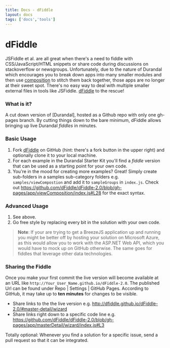 ```yaml
---
title: Docs - dFiddle
layout: docs
tags: ['docs','tools']
---
```

# dFiddle
#### 

JSFiddle et al. are all great when there's a need to fiddle with CSS/JavaScript/HTML snippets or
share code during discussions on stackoverflow or newsgroups. Unfortunately, due to the nature of Durandal which encourages you to break down apps into many smaller modules and then use 
[composition](/documentation/Using-Composition) to stitch them back together, those apps are no longer at their sweet spot. There's no easy
 way to deal with multiple smaller external files in tools like JSFiddle. [dFiddle](https://github.com/dFiddle/dFiddle-2.0) to the rescue!

### What is it?

A cut down version of [Durandal], hosted as a Github repo with only one gh-pages branch. By cutting things down to the bare
minimum, dFiddle allows bringing up live Durandal _fiddles_ in minutes.

### Basic Usage

1. Fork [dFiddle](https://github.com/dFiddle/dFiddle-2.0) on GitHub (hint: there's a fork button in the upper right) and optionally
clone it to your local machine.
2. For each example in the Durandal Starter Kit you'll find a _fiddle_ version that can be used as a starting
point for your own code.
3. You're in the mood for creating more examples? Great! Simply create sub-folders in a samples sub-category
folders e.g. `samples/viewCompostion` and add it to `sampleGroups` in `index.js`. Check out
 https://github.com/dFiddle/dFiddle-2.0/blob/gh-pages/app/viewComposition/index.js#L28 for the exact syntax.

### Advanced Usage

1. See above.
2. Go free style by replacing every bit in the solution with your own code.

> **Note**: If your are trying to get a BreezeJS application up and running you might be better off by
hosting your solution on Microsoft Azure, as this would allow you to work with the ASP.NET Web API,
which you would have to mock up on GitHub otherwise. The same goes for fiddles that leverage other data technologies.

### Sharing the Fiddle

Once you make your first commit the live version will become available at an URL like
`http://Your_User_Name.github.io/dFiddle-2.0`. The published Url can be found under Repo | Settings | GitHub
Pages.
According to GitHub, it may take up to **ten minutes** for changes to be visible.

+ Share links to the the live version e.g. http://dfiddle.github.io/dFiddle-2.0/#master-detail/wizard
+ Share links right down to a specific code line e.g. https://github.com/dFiddle/dFiddle-2.0/blob/gh-pages/app/masterDetail/wizard/index.js#L3

Totally optional: Whenever you find a solution for a specific issue, send a pull request so that it can be integrated.